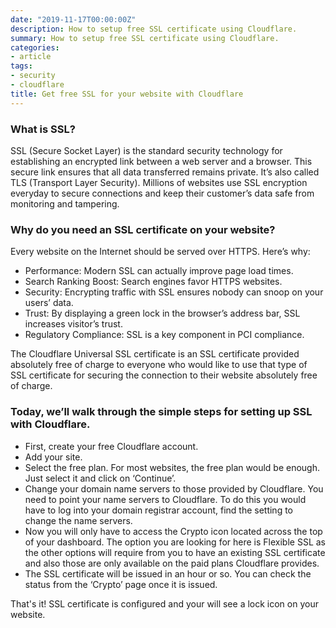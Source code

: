 ```yaml
---
date: "2019-11-17T00:00:00Z"
description: How to setup free SSL certificate using Cloudflare.
summary: How to setup free SSL certificate using Cloudflare.
categories:
- article
tags:
- security
- cloudflare
title: Get free SSL for your website with Cloudflare
---
```

### What is SSL?

SSL (Secure Socket Layer) is the standard security technology for establishing an encrypted link between a web server and a browser. This secure link ensures that all data transferred remains private. It’s also called TLS (Transport Layer Security). Millions of websites use SSL encryption everyday to secure connections and keep their customer’s data safe from monitoring and tampering.

### Why do you need an SSL certificate on your website?

Every website on the Internet should be served over HTTPS. Here’s why:

* Performance: Modern SSL can actually improve page load times.
* Search Ranking Boost: Search engines favor HTTPS websites.
* Security: Encrypting traffic with SSL ensures nobody can snoop on your users’ data.
* Trust: By displaying a green lock in the browser’s address bar, SSL increases visitor’s trust.
* Regulatory Compliance: SSL is a key component in PCI compliance.

The Cloudflare Universal SSL certificate is an SSL certificate provided absolutely free of charge to everyone who would like to use that type of SSL certificate for securing the connection to their website absolutely free of charge. 

### Today, we’ll walk through the simple steps for setting up SSL with Cloudflare.

* First, create your free Cloudflare account.
* Add your site.
* Select the free plan. For most websites, the free plan would be enough. Just select it and click on ‘Continue’.
* Change your domain name servers to those provided by Cloudflare. You need to point your name servers to Cloudflare. To do this you would have to log into your domain registrar account, find the setting to change the name servers.
* Now you will only have to access the Crypto icon located across the top of your dashboard. The option you are looking for here is Flexible SSL as the other options will require from you to have an existing SSL certificate and also those are only available on the paid plans Cloudflare provides.
* The SSL certificate will be issued in an hour or so. You can check the status from the ‘Crypto’ page once it is issued.

That's it! SSL certificate is configured and your will see a lock icon on your website.
